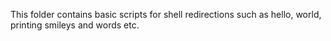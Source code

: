 This folder contains basic scripts for shell redirections
such as hello, world, printing smileys and words etc.
